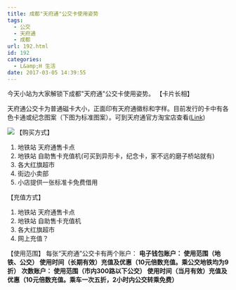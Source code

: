 ```yaml
---
title: 成都"天府通"公交卡使用姿势
tags:
  - 公交
  - 天府通
  - 成都
url: 192.html
id: 192
categories:
  - L&amp;H 生活
date: 2017-03-05 14:39:55
---
```


今天小站为大家解锁下成都"天府通"公交卡使用姿势。 【卡片长相】

天府通公交卡为普通磁卡大小，正面印有天府通徽标和字样。目前发行的卡中有各色卡通或纪念图案（下图为标准图案）。可到天府通官方淘宝店查看([Link](https://shop.m.taobao.com/shop/shop_index.htm?spm=0.0.0.0&shop_id=174922064))

![](https://timgsa.baidu.com/timg?image&quality=80&size=b9999_10000&sec=1488682387418&di=b1b13add1bd595b357dfd0c659fb35c9&imgtype=0&src=http%3A%2F%2Fimg.mp.itc.cn%2Fupload%2F20160913%2Fc8e5831cf13c412fbb94d1ab5b779e89_th.jpeg) 【购买方式】

1.  地铁站 天府通售卡点
2.  地铁站 自助售卡充值机(可买到异形卡，纪念卡，家不远的磨子桥站就有)
3.  各大红旗超市
4.  街边小卖部
5.  小店提供一张标准卡免费借用

【充值方式】

1.  地铁站 天府通售卡点
2.  地铁站 自助售卡充值机
3.  各大红旗超市
4.  网上充值？

【使用范围】 每张“天府通”公交卡有两个账户： **电子钱包账户： 使用范围（地铁、公交） 使用时间（长期有效）充值及优惠（10元倍数充值。乘公交地铁均为9折）** **次数账户： 使用范围（市内300路以下公交） 使用时间（当月有效）充值及优惠（10元倍数充值。乘车一次五折，2小时内公交转乘免费）**